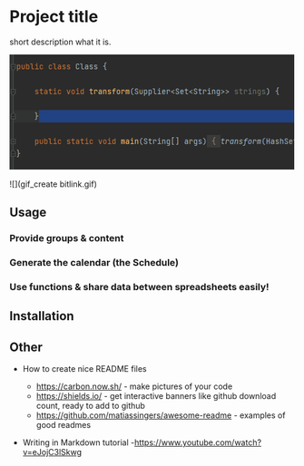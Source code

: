 # Project title

short description what it is.

![](code-snip.gif) 

![](gif_create bitlink.gif)


## Usage

### Provide groups & content

### Generate the calendar (the Schedule)

### Use functions & share data between spreadsheets easily!

## Installation

## Other
- How to create nice README files
  - https://carbon.now.sh/ - make pictures of your code
  - https://shields.io/ - get interactive banners like github download count, ready to add to github
  - https://github.com/matiassingers/awesome-readme - examples of good readmes

- Writing in Markdown tutorial
  -https://www.youtube.com/watch?v=eJojC3lSkwg
